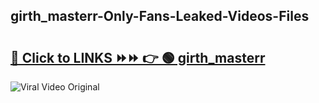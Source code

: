 
 ## girth_masterr-Only-Fans-Leaked-Videos-Files

# <h2><a href="https://mediaupload.pro?girth_masterr">🔗 Click to LINKS ⏩⏩ 👉 🟢 girth_masterr </a></h2>

<a href="https://mediaupload.pro?girth_masterr" rel="nofollow" data-target="animated-image.originalLink"><img src="https://i.ibb.co.com/xMMVF88/686577567.gif" alt="Viral Video Original" style="max-width: 100%; display: inline-block;" data-target="animated-image.originalImage"></a>